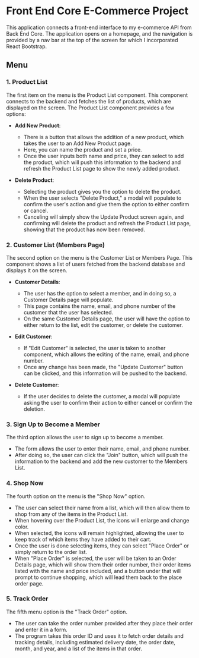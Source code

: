 # Front End Core E-Commerce Project

This application connects a front-end interface to my e-commerce API from Back End Core. The application opens on a homepage, and the navigation is provided by a nav bar at the top of the screen for which I incorporated React Bootstrap.

## Menu

### 1. Product List

The first item on the menu is the Product List component. This component connects to the backend and fetches the list of products, which are displayed on the screen. The Product List component provides a few options:

- **Add New Product**: 
  - There is a button that allows the addition of a new product, which takes the user to an Add New Product page.
  - Here, you can name the product and set a price.
  - Once the user inputs both name and price, they can select to add the product, which will push this information to the backend and refresh the Product List page to show the newly added product.

- **Delete Product**:
  - Selecting the product gives you the option to delete the product.
  - When the user selects "Delete Product," a modal will populate to confirm the user's action and give them the option to either confirm or cancel.
  - Canceling will simply show the Update Product screen again, and confirming will delete the product and refresh the Product List page, showing that the product has now been removed.

### 2. Customer List (Members Page)

The second option on the menu is the Customer List or Members Page. This component shows a list of users fetched from the backend database and displays it on the screen. 

- **Customer Details**:
  - The user has the option to select a member, and in doing so, a Customer Details page will populate.
  - This page contains the name, email, and phone number of the customer that the user has selected.
  - On the same Customer Details page, the user will have the option to either return to the list, edit the customer, or delete the customer.

- **Edit Customer**:
  - If "Edit Customer" is selected, the user is taken to another component, which allows the editing of the name, email, and phone number.
  - Once any change has been made, the "Update Customer" button can be clicked, and this information will be pushed to the backend.

- **Delete Customer**:
  - If the user decides to delete the customer, a modal will populate asking the user to confirm their action to either cancel or confirm the deletion.

### 3. Sign Up to Become a Member

The third option allows the user to sign up to become a member. 

- The form allows the user to enter their name, email, and phone number.
- After doing so, the user can click the "Join" button, which will push the information to the backend and add the new customer to the Members List.

### 4. Shop Now

The fourth option on the menu is the "Shop Now" option. 

- The user can select their name from a list, which will then allow them to shop from any of the items in the Product List.
- When hovering over the Product List, the icons will enlarge and change color.
- When selected, the icons will remain highlighted, allowing the user to keep track of which items they have added to their cart.
- Once the user is done selecting items, they can select "Place Order" or simply return to the order list.
- When "Place Order" is selected, the user will be taken to an Order Details page, which will show them their order number, their order items listed with the name and price included, and a button under that will prompt to continue shopping, which will lead them back to the place order page.

### 5. Track Order

The fifth menu option is the "Track Order" option. 

- The user can take the order number provided after they place their order and enter it in a form.
- The program takes this order ID and uses it to fetch order details and tracking details, including estimated delivery date, the order date, month, and year, and a list of the items in that order.
